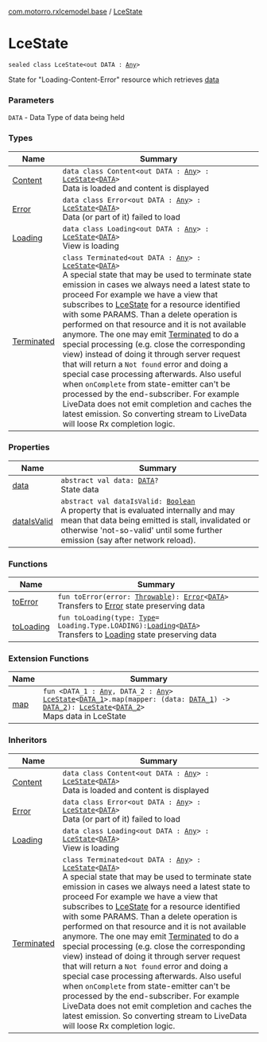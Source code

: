 [com.motorro.rxlcemodel.base](../index.md) / [LceState](./index.md)

# LceState

`sealed class LceState<out DATA : `[`Any`](https://kotlinlang.org/api/latest/jvm/stdlib/kotlin/-any/index.html)`>`

State for "Loading-Content-Error" resource which retrieves [data](data.md)

### Parameters

`DATA` - Data Type of data being held

### Types

| Name | Summary |
|---|---|
| [Content](-content/index.md) | `data class Content<out DATA : `[`Any`](https://kotlinlang.org/api/latest/jvm/stdlib/kotlin/-any/index.html)`> : `[`LceState`](./index.md)`<`[`DATA`](-content/index.md#DATA)`>`<br>Data is loaded and content is displayed |
| [Error](-error/index.md) | `data class Error<out DATA : `[`Any`](https://kotlinlang.org/api/latest/jvm/stdlib/kotlin/-any/index.html)`> : `[`LceState`](./index.md)`<`[`DATA`](-error/index.md#DATA)`>`<br>Data (or part of it) failed to load |
| [Loading](-loading/index.md) | `data class Loading<out DATA : `[`Any`](https://kotlinlang.org/api/latest/jvm/stdlib/kotlin/-any/index.html)`> : `[`LceState`](./index.md)`<`[`DATA`](-loading/index.md#DATA)`>`<br>View is loading |
| [Terminated](-terminated/index.md) | `class Terminated<out DATA : `[`Any`](https://kotlinlang.org/api/latest/jvm/stdlib/kotlin/-any/index.html)`> : `[`LceState`](./index.md)`<`[`DATA`](-terminated/index.md#DATA)`>`<br>A special state that may be used to terminate state emission in cases we always need a latest state to proceed For example we have a view that subscribes to [LceState](./index.md) for a resource identified with some PARAMS. Than a delete operation is performed on that resource and it is not available anymore. The one may emit [Terminated](-terminated/index.md) to do a special processing (e.g. close the corresponding view) instead of doing it through server request that will return a `Not found` error and doing a special case processing afterwards. Also useful when `onComplete` from state-emitter can't be processed by the end-subscriber. For example LiveData does not emit completion and caches the latest emission. So converting stream to LiveData will loose Rx completion logic. |

### Properties

| Name | Summary |
|---|---|
| [data](data.md) | `abstract val data: `[`DATA`](index.md#DATA)`?`<br>State data |
| [dataIsValid](data-is-valid.md) | `abstract val dataIsValid: `[`Boolean`](https://kotlinlang.org/api/latest/jvm/stdlib/kotlin/-boolean/index.html)<br>A property that is evaluated internally and may mean that data being emitted is stall, invalidated or otherwise 'not-so-valid' until some further emission (say after network reload). |

### Functions

| Name | Summary |
|---|---|
| [toError](to-error.md) | `fun toError(error: `[`Throwable`](https://kotlinlang.org/api/latest/jvm/stdlib/kotlin/-throwable/index.html)`): `[`Error`](-error/index.md)`<`[`DATA`](index.md#DATA)`>`<br>Transfers to [Error](-error/index.md) state preserving data |
| [toLoading](to-loading.md) | `fun toLoading(type: `[`Type`](-loading/-type/index.md)` = Loading.Type.LOADING): `[`Loading`](-loading/index.md)`<`[`DATA`](index.md#DATA)`>`<br>Transfers to [Loading](-loading/index.md) state preserving data |

### Extension Functions

| Name | Summary |
|---|---|
| [map](../map.md) | `fun <DATA_1 : `[`Any`](https://kotlinlang.org/api/latest/jvm/stdlib/kotlin/-any/index.html)`, DATA_2 : `[`Any`](https://kotlinlang.org/api/latest/jvm/stdlib/kotlin/-any/index.html)`> `[`LceState`](./index.md)`<`[`DATA_1`](../map.md#DATA_1)`>.map(mapper: (data: `[`DATA_1`](../map.md#DATA_1)`) -> `[`DATA_2`](../map.md#DATA_2)`): `[`LceState`](./index.md)`<`[`DATA_2`](../map.md#DATA_2)`>`<br>Maps data in LceState |

### Inheritors

| Name | Summary |
|---|---|
| [Content](-content/index.md) | `data class Content<out DATA : `[`Any`](https://kotlinlang.org/api/latest/jvm/stdlib/kotlin/-any/index.html)`> : `[`LceState`](./index.md)`<`[`DATA`](-content/index.md#DATA)`>`<br>Data is loaded and content is displayed |
| [Error](-error/index.md) | `data class Error<out DATA : `[`Any`](https://kotlinlang.org/api/latest/jvm/stdlib/kotlin/-any/index.html)`> : `[`LceState`](./index.md)`<`[`DATA`](-error/index.md#DATA)`>`<br>Data (or part of it) failed to load |
| [Loading](-loading/index.md) | `data class Loading<out DATA : `[`Any`](https://kotlinlang.org/api/latest/jvm/stdlib/kotlin/-any/index.html)`> : `[`LceState`](./index.md)`<`[`DATA`](-loading/index.md#DATA)`>`<br>View is loading |
| [Terminated](-terminated/index.md) | `class Terminated<out DATA : `[`Any`](https://kotlinlang.org/api/latest/jvm/stdlib/kotlin/-any/index.html)`> : `[`LceState`](./index.md)`<`[`DATA`](-terminated/index.md#DATA)`>`<br>A special state that may be used to terminate state emission in cases we always need a latest state to proceed For example we have a view that subscribes to [LceState](./index.md) for a resource identified with some PARAMS. Than a delete operation is performed on that resource and it is not available anymore. The one may emit [Terminated](-terminated/index.md) to do a special processing (e.g. close the corresponding view) instead of doing it through server request that will return a `Not found` error and doing a special case processing afterwards. Also useful when `onComplete` from state-emitter can't be processed by the end-subscriber. For example LiveData does not emit completion and caches the latest emission. So converting stream to LiveData will loose Rx completion logic. |
